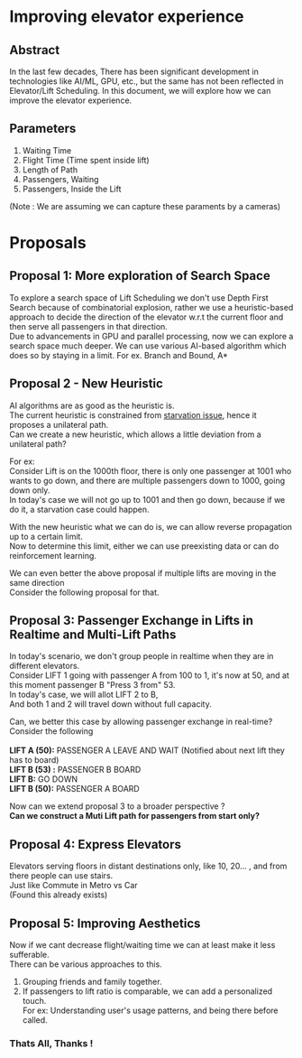 # Improving elevator experience 

## Abstract
In the last few decades, There has been significant development in technologies like AI/ML, GPU, etc., but the same has not been reflected in Elevator/Lift Scheduling.
In this document, we will explore how we can improve the elevator experience.

## Parameters

 1. Waiting Time 
 2. Flight Time  (Time spent inside lift)
 3. Length of Path 
 4. Passengers, Waiting 
 5. Passengers, Inside the Lift

(Note : We are assuming we can capture these paraments by a cameras)

# Proposals

## **Proposal 1: More exploration of Search Space**

To explore a search space of Lift Scheduling we don't use Depth First Search because of combinatorial explosion, rather we use a heuristic-based approach to decide the direction of the elevator w.r.t the current floor and then serve all passengers in that direction. </br>
Due to advancements in GPU and parallel processing, now we can explore a search space much deeper.
We can use various AI-based algorithm which does so by staying in a limit. 
For ex. Branch and Bound, A* 

## **Proposal 2 - New Heuristic**

AI algorithms are as good as the heuristic is. </br>
The current heuristic is constrained from [starvation issue](https://softwareengineering.stackexchange.com/questions/331692/what-algorithm-is-used-by-elevators-to-find-the-shortest-path-to-travel-floor-or), hence it proposes a unilateral path. </br>
Can we create a new heuristic, which allows a little deviation from a unilateral path?  </br>

For ex:  </br>
Consider Lift is on the 1000th floor, there is only one passenger at 1001 who wants to go down, and there are multiple passengers down to 1000, going down only. </br>
In today's case we will not go up to 1001 and then go down, because if we do it, a starvation case could happen. </br>

With the new heuristic what we can do is, we can allow reverse propagation up to a certain limit. </br>
Now to determine this limit, either we can use preexisting data or can do reinforcement learning. </br>

We can even better the above proposal if multiple lifts are moving in the same direction </br>
Consider the following proposal for that. </br>

## **Proposal 3: Passenger Exchange in Lifts in Realtime and Multi-Lift Paths**

In today's scenario, we don't group people in realtime when they are in different elevators. </br>
Consider LIFT 1 going with passenger A from 100 to 1, it's now at 50, and at this moment passenger B "Press 3 from" 53. </br>
In today's case, we will allot LIFT 2 to B, </br>
And both 1 and 2 will travel down without full capacity. </br>
 
Can, we better this case by allowing passenger exchange in real-time?  </br>
Consider the following  </br> </br>
**LIFT A (50):** PASSENGER A LEAVE AND WAIT (Notified about next lift they has to board) </br>
**LIFT B (53) :** PASSENGER B BOARD </br>
**LIFT B:** GO DOWN </br>
**LIFT B (50):** PASSENGER A BOARD </br>

Now can we extend proposal 3 to a broader perspective ? </br>
**Can we construct a Muti Lift path for passengers from start only?** </br>

## **Proposal 4: Express Elevators**

Elevators serving floors in distant destinations only, like 10, 20... , and from there people can use stairs. </br>
Just like Commute in Metro vs Car  </br>
(Found this already exists)

## **Proposal 5: Improving Aesthetics**

Now if we cant decrease flight/waiting time we can at least make it less sufferable. </br>
There can be various approaches to this. </br>
1. Grouping friends and family together. </br>
2. If passengers to lift ratio is comparable, we can add a personalized touch. </br>
			For ex: Understanding user's usage patterns, and being there before called.
### Thats All, Thanks !
